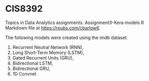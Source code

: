 # CIS8392 
Topics in Data Analytics assignments.
Assignment3-Kera models R Markdown file at https://rpubs.com/cbarlow6.

The following models were created using the imdb dataset.
1. Recurrent Neutral Network (RNN),
2. Long Short-Term Memory (LSTM),
3. Gated Recurrent Units (GRU),
4. Bidirectional LSTM,
5. Bidirectional GRU,
6. 1D Convnet
